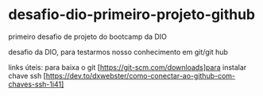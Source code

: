 # desafio-dio-primeiro-projeto-github

primeiro desafio de projeto do bootcamp da DIO

desafio da DIO, para testarmos nosso conhecimento em git/git hub

links úteis:
para baixa o git [https://git-scm.com/downloads]para instalar chave ssh [https://dev.to/dxwebster/como-conectar-ao-github-com-chaves-ssh-1i41]

